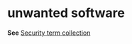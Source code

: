 # unwanted software

**See** [Security term collection](~/a-z-word-list-term-collections/term-collections/security-terms.md)
